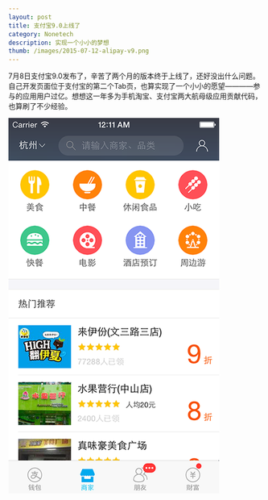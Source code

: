 ```yaml
---
layout: post
title: 支付宝9.0上线了
category: Nonetech
description: 实现一个小小的梦想
thumb: /images/2015-07-12-alipay-v9.png
---
```


7月8日支付宝9.0发布了，辛苦了两个月的版本终于上线了，还好没出什么问题。自己开发页面位于支付宝的第二个Tab页，也算实现了一个小小的愿望————参与的应用用户过亿。想想这一年多为手机淘宝、支付宝两大航母级应用贡献代码，也算刷了不少经验。

![logo](/images/2015-07-12-alipay-v9-2.png)